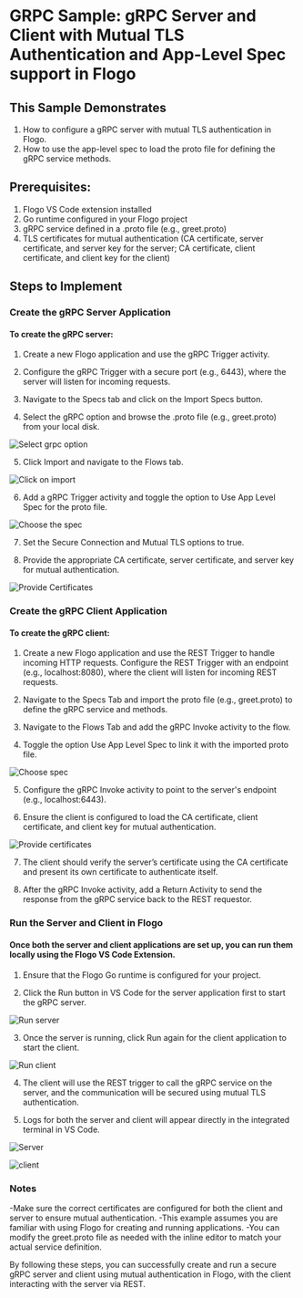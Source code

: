 # GRPC Sample: gRPC Server and Client with Mutual TLS Authentication and App-Level Spec support in Flogo

## This Sample Demonstrates
1. How to configure a gRPC server with mutual TLS authentication in Flogo.
2. How to use the app-level spec to load the proto file for defining the gRPC service methods.

## Prerequisites:

1. Flogo VS Code extension installed
2. Go runtime configured in your Flogo project
3. gRPC service defined in a .proto file (e.g., greet.proto)
4. TLS certificates for mutual authentication (CA certificate, server certificate, and server key for the server; CA certificate, client certificate, and client key for the client)


## Steps to Implement

### Create the gRPC Server Application

#### To create the gRPC server:
 
1. Create a new Flogo application and use the gRPC Trigger activity.
  
2. Configure the gRPC Trigger with a secure port (e.g., 6443), where the server will listen for incoming requests.

3. Navigate to the Specs tab and click on the Import Specs button.

4. Select the gRPC option and browse the .proto file (e.g., greet.proto) from your local disk.

![Select grpc option](../../../images/grpc/1.png)

5. Click Import and navigate to the Flows tab.

![Click on import](../../../images/grpc/2.png)

6. Add a gRPC Trigger activity and toggle the option to Use App Level Spec for the proto file.

![Choose the spec](../../../images/grpc/3.png)

7. Set the Secure Connection and Mutual TLS options to true.

8. Provide the appropriate CA certificate, server certificate, and server key for mutual authentication.

![Provide Certificates](../../../images/grpc/4.png)

### Create the gRPC Client Application

#### To create the gRPC client:

1. Create a new Flogo application and use the REST Trigger to handle incoming HTTP requests. Configure the REST Trigger with an endpoint (e.g., localhost:8080), where the client will listen for incoming REST requests.

2. Navigate to the Specs Tab and import the proto file (e.g., greet.proto) to define the gRPC service and methods.

3. Navigate to the Flows Tab and add the gRPC Invoke activity to the flow. 

4. Toggle the option Use App Level Spec to link it with the imported proto file.

![Choose spec](../../../images/grpc/5.png)

5. Configure the gRPC Invoke activity to point to the server's endpoint (e.g., localhost:6443). 

6. Ensure the client is configured to load the CA certificate, client certificate, and client key for mutual authentication. 

![Provide certificates](../../../images/grpc/6.png)

7. The client should verify the server’s certificate using the CA certificate and present its own certificate to authenticate itself.

8. After the gRPC Invoke activity, add a Return Activity to send the response from the gRPC service back to the REST requestor.

### Run the Server and Client in Flogo

#### Once both the server and client applications are set up, you can run them locally using the Flogo VS Code Extension.
  
1. Ensure that the Flogo Go runtime is configured for your project.

2. Click the Run button in VS Code for the server application first to start the gRPC server.

![Run server](../../../images/grpc/7.png)

3. Once the server is running, click Run again for the client application to start the client.

![Run client](../../../images/grpc/8.png)

4. The client will use the REST trigger to call the gRPC service on the server, and the communication will be secured using mutual TLS authentication.

5. Logs for both the server and client will appear directly in the integrated terminal in VS Code.

![Server](../../../images/grpc/9.png)

![client](../../../images/grpc/10.png)


### Notes
-Make sure the correct certificates are configured for both the client and server to ensure mutual authentication.
-This example assumes you are familiar with using Flogo for creating and running applications.
-You can modify the greet.proto file as needed with the inline editor to match your actual service definition.


By following these steps, you can successfully create and run a secure gRPC server and client using mutual authentication in Flogo, with the client interacting with the server via REST.


